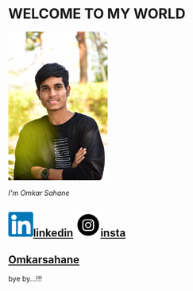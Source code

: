 # WELCOME TO MY WORLD

  <img width="200" alt="portfolio_view" src="DSC_0021-01.jpeg">
  
  _I'm Omkar Sahane_

 
<img width="50" hight="50" src="likedin.png">[linkedin](https://www.linkedin.com/in/omkar-sahane-7452691b2 "CLICK")
<img width="50" hight="50" src="download.png">[insta](https://instagram.com/omkar_sahane_?igshid=z91jvrcb9vwy "CLICK")
---
[Omkarsahane](mailto:omkarsahane121@gmail.com?subject=[GitHub]%20Source%20Han%20Sans)
---
bye by...!!!

